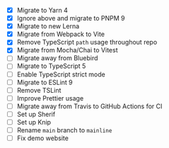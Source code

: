 - [x] Migrate to Yarn 4
- [x] Ignore above and migrate to PNPM 9
- [x] Migrate to new Lerna
- [x] Migrate from Webpack to Vite
- [x] Remove TypeScript `path` usage throughout repo
- [x] Migrate from Mocha/Chai to Vitest
- [ ] Migrate away from Bluebird
- [ ] Migrate to TypeScript 5
- [ ] Enable TypeScript strict mode
- [ ] Migrate to ESLint 9
- [ ] Remove TSLint
- [ ] Improve Prettier usage
- [ ] Migrate away from Travis to GitHub Actions for CI
- [ ] Set up Sherif
- [ ] Set up Knip
- [ ] Rename `main` branch to `mainline`
- [ ] Fix demo website
